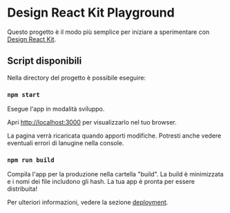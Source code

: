 # Design React Kit Playground

Questo progetto è il modo più semplice per iniziare a sperimentare con [Design React Kit](https://github.com/italia/design-react-kit).

## Script disponibili

Nella directory del progetto è possibile eseguire:

### `npm start`

Esegue l'app in modalità sviluppo.

Apri [http://localhost:3000](http://localhost:3000) per visualizzarlo nel tuo browser.

La pagina verrà ricaricata quando apporti modifiche. Potresti anche vedere eventuali errori di lanugine nella console.

### `npm run build`

Compila l'app per la produzione nella cartella "build".
La build è minimizzata e i nomi dei file includono gli hash.
La tua app è pronta per essere distribuita!

Per ulteriori informazioni, vedere la sezione [deployment](https://facebook.github.io/create-react-app/docs/deployment).